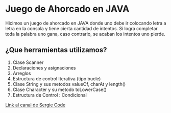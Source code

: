 # Juego de Ahorcado en JAVA
Hicimos un juego de ahorcado en JAVA donde uno debe ir colocando letra a letra en la consola y tiene cierta cantidad de intentos. Si logra completar toda la palabra uno gana, caso contrario, se acaban los intentos uno pierde.

## ¿Que herramientas utilizamos?

1. Clase Scanner
2. Declaraciones y asignaciones
3. Arreglos
4. Estructura de control Iterativa (tipo bucle)
5. Clase String y sus metodos valueOf, charAt y length()
6. Clase Character y su metodo toLowerCase()
7. Estructura de Control : Condicional

[Link al canal de Sergie Code](https://www.youtube.com/watch?v=BdNqW63ZaB0)